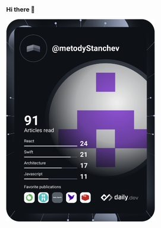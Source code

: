 ### Hi there 👋

<a href="https://app.daily.dev/DailyDevTips"><img src="https://github.com/Mnstanchev/mnstanchev/blob/master/devcard.svg" width="400" alt="Metody Stanchev's Dev Card"/></a>



<!--
**Mnstanchev/mnstanchev** is a ✨ _special_ ✨ repository because its `README.md` (this file) appears on your GitHub profile.

Here are some ideas to get you started:

- 🔭 I’m currently working on ...
- 🌱 I’m currently learning ...
- 👯 I’m looking to collaborate on ...
- 🤔 I’m looking for help with ...
- 💬 Ask me about ...
- 📫 How to reach me: ...
- 😄 Pronouns: ...
- ⚡ Fun fact: ...
-->
